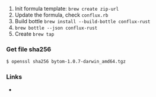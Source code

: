 
1. Init formula template: ```brew create zip-url```
2. Update the formula, check `conflux.rb`
3. Build bottle ```brew install --build-bottle conflux-rust```
4. `brew bottle --json conflux-rust`
4. Create `brew tap`


### Get file sha256
```sh
$ openssl sha256 bytom-1.0.7-darwin_amd64.tgz
```




### Links

* [](https://blog.csdn.net/u013137970/article/details/84646171)